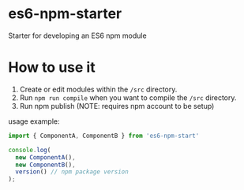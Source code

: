 # es6-npm-starter
Starter for developing an ES6 npm module

# How to use it

1) Create or edit modules within the `/src` directory.
2) Run `npm run compile` when you want to compile the `/src` directory.
3) Run npm publish (NOTE: requires npm account to be setup)

usage example:
```js
import { ComponentA, ComponentB } from 'es6-npm-start'

console.log(
  new ComponentA(),
  new ComponentB(),
  version() // npm package version
);
```
